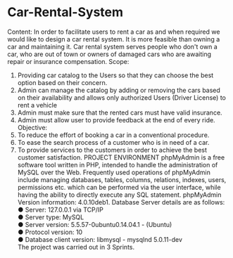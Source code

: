 # Car-Rental-System
Content:
In order to facilitate users to rent a car as and when required we would like to design a car rental
system. It is more feasible than owning a car and maintaining it. Car rental system serves people
who don't own a car, who are out of town or owners of damaged cars who are awaiting repair or
insurance compensation.
Scope:
1. Providing car catalog to the Users so that they can choose the best option based on their
concern.
2. Admin can manage the catalog by adding or removing the cars based on their availability
and allows only authorized Users (Driver License) to rent a vehicle
3. Admin must make sure that the rented cars must have valid insurance.
4. Admin must allow user to provide feedback at the end of every ride.
Objective:
1. To reduce the effort of booking a car in a conventional procedure.
2. To ease the search process of a customer who is in need of a car.
3. To provide services to the customers in order to achieve the best customer satisfaction.
PROJECT ENVIRONMENT
phpMyAdmin is a free software tool written in PHP, intended to handle the administration of
MySQL over the Web. Frequently used operations of phpMyAdmin include managing databases,
tables, columns, relations, indexes, users, permissions etc. which can be performed via the user
interface, while having the ability to directly execute any SQL statement.
phpMyAdmin Version information: 4.0.10deb1. Database Server details are as follows:<br>
● Server: 127.0.0.1 via TCP/IP<br>
● Server type: MySQL<br>
● Server version: 5.5.57-0ubuntu0.14.04.1 - (Ubuntu)<br>
● Protocol version: 10<br>
● Database client version: libmysql - mysqlnd 5.0.11-dev<br>
The project was carried out in 3 Sprints.
